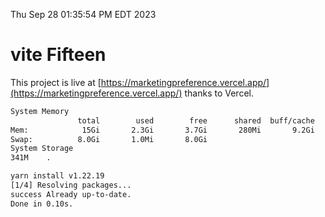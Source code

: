 Thu Sep 28 01:35:54 PM EDT 2023

# vite Fifteen


This project is live at [https://marketingpreference.vercel.app/](https://marketingpreference.vercel.app/) thanks to Vercel.

```bash
System Memory
               total        used        free      shared  buff/cache   available
Mem:            15Gi       2.3Gi       3.7Gi       280Mi       9.2Gi        12Gi
Swap:          8.0Gi       1.0Mi       8.0Gi
System Storage
341M	.
```
```bash
yarn install v1.22.19
[1/4] Resolving packages...
success Already up-to-date.
Done in 0.10s.
```
